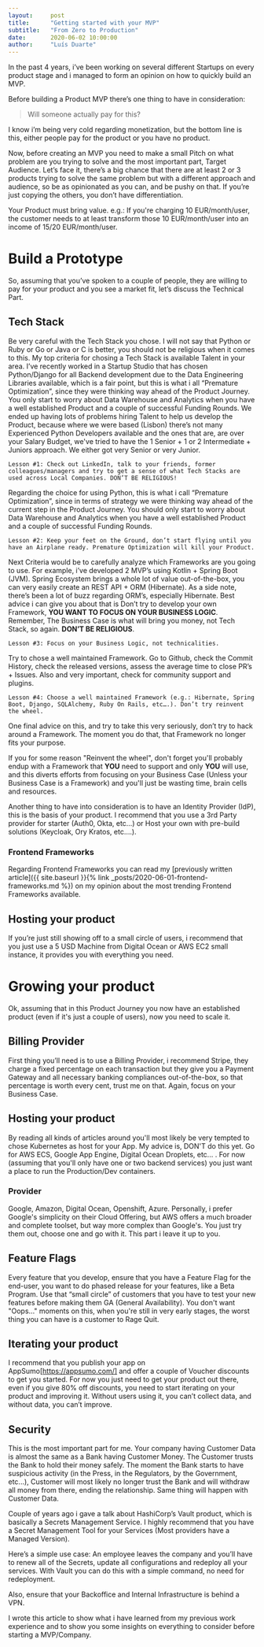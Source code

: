 ```yaml
---
layout:     post
title:      "Getting started with your MVP"
subtitle:   "From Zero to Production"
date:       2020-06-02 10:00:00
author:     "Luís Duarte"
---
```


In the past 4 years, i’ve been working on several different Startups on every product stage and i managed to form an opinion on how to quickly build an MVP.

Before building a Product MVP there’s one thing to have in consideration:

> Will someone actually pay for this?

I know i’m being very cold regarding monetization, but the bottom line is this, either people pay for the product or you have no product. 

Now, before creating an MVP you need to make a small Pitch on what problem are you trying to solve and the most important part, Target Audience. Let’s face it, there’s a big chance that there are at least 2 or 3 products trying to solve the same problem but with a different approach and audience, so be as opinionated as you can, and be pushy on that. If you’re just copying the others, you don’t have differentiation.

Your Product must bring value. e.g.: If you're charging 10 EUR/month/user, the customer needs to at least transform those 10 EUR/month/user into an income of 15/20 EUR/month/user.

# Build a Prototype
So, assuming that you’ve spoken to a couple of people, they are willing to pay for your product and you see a market fit, let’s discuss the Technical Part.

## Tech Stack
Be very careful with the Tech Stack you chose. I will not say that Python or Ruby or Go or Java or C is better, you should not be religious when it comes to this. My top criteria for chosing a Tech Stack is available Talent in your area. I’ve recently worked in a Startup Studio that has chosen Python/Django for all Backend development due to the Data Engineering Libraries available, which is a fair point, but this is what i all “Premature Optimization”, since they were thinking way ahead of the Product Journey. You only start to worry about Data Warehouse and Analytics when you have a well established Product and a couple of successful Funding Rounds. We ended up having lots of problems hiring Talent to help us develop the Product, because where we were based (Lisbon) there’s not many Experienced Python Developers available and the ones that are, are over your Salary Budget, we've tried to have the 1 Senior + 1 or 2 Intermediate + Juniors approach. We either got very Senior or very Junior.

```
Lesson #1: Check out LinkedIn, talk to your friends, former colleagues/managers and try to get a sense of what Tech Stacks are used across Local Companies. DON’T BE RELIGIOUS!
```

Regarding the choice for using Python, this is what i call “Premature Optimization”, since in terms of strategy we were thinking way ahead of the current step in the Product Journey. You should only start to worry about Data Warehouse and Analytics when you have a well established Product and a couple of successful Funding Rounds.

```
Lesson #2: Keep your feet on the Ground, don’t start flying until you have an Airplane ready. Premature Optimization will kill your Product.
```

Next Criteria would be to carefully analyze which Frameworks are you going to use. For example, i’ve developed 2 MVP’s using Kotlin + Spring Boot (JVM). Spring Ecosystem brings a whole lot of value out-of-the-box, you can very easily create an REST API + ORM (Hibernate).
As a side note, there’s been a lot of buzz regarding ORM’s, especially Hibernate. Best advice i can give you about that is Don’t try to develop your own Framework, **YOU WANT TO FOCUS ON YOUR BUSINESS LOGIC**. Remember, The Business Case is what will bring you money, not Tech Stack, so again. **DON’T BE RELIGIOUS**.

```
Lesson #3: Focus on your Business Logic, not technicalities.
```

Try to chose a well maintained Framework. Go to Github, check the Commit History, check the released versions, assess the average time to close PR’s + Issues. Also and very important, check for community support and plugins.

```
Lesson #4: Choose a well maintained Framework (e.g.: Hibernate, Spring Boot, Django, SQLAlchemy, Ruby On Rails, etc….). Don’t try reinvent the wheel.
```

One final advice on this, and try to take this very seriously, don’t try to hack around a Framework. The moment you do that, that Framework no longer fits your purpose.

If you for some reason "Reinvent the wheel", don't forget you'll probably endup with a Framework that **YOU** need to support and only **YOU** will use, and this diverts efforts from focusing on your Business Case (Unless your Business Case is a Framework) and you'll just be wasting time, brain cells and resources.

Another thing to have into consideration is to have an Identity Provider (IdP), this is the basis of your product. I recommend that you use a 3rd Party provider for starter (Auth0, Okta, etc…) or Host your own with pre-build solutions (Keycloak, Ory Kratos, etc….).


### Frontend Frameworks
Regarding Frontend Frameworks you can read my [previously written article]({{ site.baseurl }}{% link _posts/2020-06-01-frontend-frameworks.md %}) on my opinion about the most trending Frontend Frameworks available.

## Hosting your product
If you’re just still showing off to a small circle of users, i recommend that you just use a 5 USD Machine from Digital Ocean or AWS EC2 small instance, it provides you with everything you need.

# Growing your product
Ok, assuming that in this Product Journey you now have an established product (even if it's just a couple of users), now you need to scale it.

## Billing Provider
First thing you’ll need is to use a Billing Provider, i recommend Stripe, they charge a fixed percentage on each transaction but they give you a Payment Gateway and all necessary banking compliances out-of-the-box, so that percentage is worth every cent, trust me on that. Again, focus on your Business Case.

## Hosting your product
By reading all kinds of articles around you'll most likely be very tempted to chose Kubernetes as host for your App. My advice is, DON'T do this yet.
Go for AWS ECS, Google App Engine, Digital Ocean Droplets, etc... . For now (assuming that you'll only have one or two backend services) you just want a place to run the Production/Dev containers.

### Provider
Google, Amazon, Digital Ocean, Openshift, Azure. Personally, i prefer Google's simplicity on their Cloud Offering, but AWS offers a much broader and complete toolset, but way more complex than Google's. You just try them out, choose one and go with it. This part i leave it up to you.

## Feature Flags
Every feature that you develop, ensure that you have a Feature Flag for the end-user, you want to do phased release for your features, like a Beta Program. Use that “small circle” of customers that you have to test your new features before making them GA (General Availability). You don't want "Oops..." moments on this, when you're still in very early stages, the worst thing you can have is a customer to Rage Quit.

## Iterating your product
I recommend that you publish your app on AppSumo[https://appsumo.com/] and offer a couple of Voucher discounts to get you started. For now you just need to get your product out there, even if you give 80% off discounts, you need to start iterating on your product and improving it. Without users using it, you can’t collect data, and without data, you can’t improve.

## Security
This is the most important part for me. Your company having Customer Data is almost the same as a Bank having Customer Money. The Customer trusts the Bank to hold their money safely. The moment the Bank starts to have suspicious activity (in the Press, in the Regulators, by the Government, etc...), Customer will most likely no longer trust the Bank and will withdraw all money from there, ending the relationship. Same thing will happen with Customer Data.

Couple of years ago i gave a talk about HashiCorp’s Vault product, which is basically a Secrets Management Service. I highly recommend that you have a Secret Management Tool for your Services (Most providers have a Managed Version).

Here’s a simple use case: An employee leaves the company and you’ll have to renew all of the Secrets, update all configurations and redeploy all your services. With Vault you can do this with a simple command, no need for redeployment.

Also, ensure that your Backoffice and Internal Infrastructure is behind a VPN.



I wrote this article to show what i have learned from my previous work experience and to show you some insights on everything to consider before starting a MVP/Company.